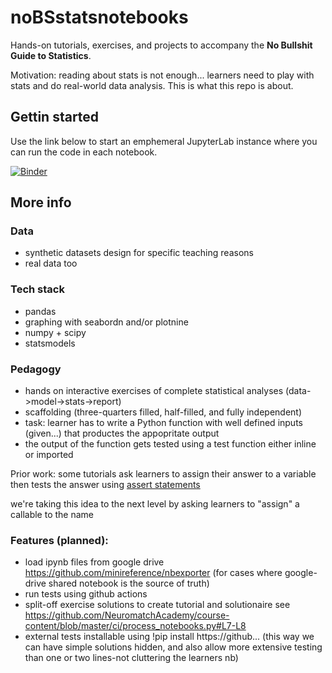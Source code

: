# noBSstatsnotebooks
Hands-on tutorials, exercises, and projects to accompany the **No Bullshit Guide to Statistics**.

Motivation: reading about stats is not enough... learners need to play with stats and do real-world data analysis. This is what this repo is about.


## Gettin started

Use the link below to start an emphemeral JupyterLab instance where you can run the code in each notebook.

[![Binder](https://mybinder.org/badge_logo.svg)](https://mybinder.org/v2/gh/minireference/noBSstatsnotebooks/HEAD)


## More info

### Data
- synthetic datasets design for specific teaching reasons
- real data too

### Tech stack
- pandas
- graphing with seabordn and/or plotnine
- numpy + scipy
- statsmodels

### Pedagogy
- hands on interactive exercises of complete statistical analyses (data->model->stats->report)
- scaffolding (three-quarters filled, half-filled, and fully independent)
- task: learner has to write a Python function
  with well defined inputs (given...) that productes
  the appopritate output
- the output of the function gets tested using a test function either inline or imported

Prior work: some tutorials ask learners to assign their answer to a variable then tests the answer using [assert statements](https://datascienceinpractice.github.io/assignments/D2_Pandas.html)

we're taking this idea to the next level by asking learners to "assign" a callable to the name


### Features (planned):

- load ipynb files from google drive https://github.com/minireference/nbexporter
  (for cases where google-drive shared notebook is the source of truth)
- run tests using github actions
- split-off exercise solutions to create tutorial and solutionaire
  see https://github.com/NeuromatchAcademy/course-content/blob/master/ci/process_notebooks.py#L7-L8
- external tests installable using !pip install https://github... 
  (this way we can have simple solutions hidden,
   and also allow more extensive testing than one or two lines-not cluttering the learners nb)







 
